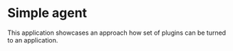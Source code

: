 # Simple agent

This application showcases an approach how set of plugins can be turned to an application.